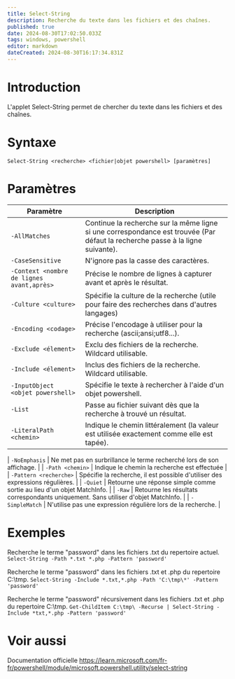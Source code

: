 ```yaml
---
title: Select-String
description: Recherche du texte dans les fichiers et des chaînes.
published: true
date: 2024-08-30T17:02:50.033Z
tags: windows, powershell
editor: markdown
dateCreated: 2024-08-30T16:17:34.831Z
---
```


# Introduction

L'applet Select-String permet de chercher du texte dans les fichiers et des chaînes.

# Syntaxe

`Select-String <recherche> <fichier|objet powershell> [paramètres]`

# Paramètres

| Paramètre                                 | Description                                                                                                                    |
| ----------------------------------------- | ------------------------------------------------------------------------------------------------------------------------------ |
| `-AllMatches`                             | Continue la recherche sur la même ligne si une correspondance est trouvée (Par défaut la recherche passe à la ligne suivante). |
| `-CaseSensitive`                          | N'ignore pas la casse des caractères.                                                                                          |
| `-Context <nombre de lignes avant,après>` | Précise le nombre de lignes à capturer avant et après le résultat.                                                             |
| `-Culture <culture>`                      | Spécifie la culture de la recherche (utile pour faire des recherches dans d'autres langages)                                   |
| `-Encoding <codage>`                      | Précise l'encodage à utiliser pour la recherche (ascii;ansi;utf8...).                                                          |
| `-Exclude <élement>`                      | Exclu des fichiers de la recherche. Wildcard utilisable.                                                                       |
| `-Include <élement>`                      | Inclus des fichiers de la recherche. Wildcard utilisable.                                                                      |
| `-InputObject <objet powershell>`         | Spécifie le texte à rechercher à l'aide d'un objet powershell.                                                                 |
| `-List`                                   | Passe au fichier suivant dès que la recherche à trouvé un résultat.                                                            |
| `-LiteralPath <chemin>`                   | Indique le chemin littéralement (la valeur est utilisée exactement comme elle est tapée).                                      |

| `-NoEmphasis` | Ne met pas en surbrillance le terme recherché lors de son affichage. |
| `-Path <chemin>` | Indique le chemin la recherche est effectuée |
| `-Pattern <recherche>` | Spécifie la recherche, il est possible d'utiliser des expressions régulières. |
| `-Quiet` | Retourne une réponse simple comme sortie au lieu d'un objet MatchInfo. |
| `-Raw` | Retourne les résultats correspondants uniquement. Sans utiliser d'objet MatchInfo. |
| `-SimpleMatch` | N'utilise pas une expression régulière lors de la recherche. |

# Exemples

Recherche le terme "password" dans les fichiers .txt du repertoire actuel.
`Select-String -Path *.txt *.php -Pattern 'password'`

Recherche le terme "password" dans les fichiers .txt et .php du repertoire C:\tmp\.
`Select-String -Include *.txt,*.php -Path 'C:\tmp\*' -Pattern 'password'`

Recherche le terme "password" récursivement dans les fichiers .txt et .php du repertoire C:\tmp\.
`Get-ChildItem C:\tmp\ -Recurse | Select-String -Include *txt,*.php -Pattern 'password'`

# Voir aussi

Documentation officielle
https://learn.microsoft.com/fr-fr/powershell/module/microsoft.powershell.utility/select-string
